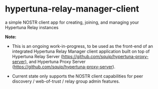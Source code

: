# hypertuna-relay-manager-client
a simple NOSTR client app for creating, joining, and managing your Hypertuna Relay instances

**Note:**

- This is an ongoing work-in-progress, to be used as the front-end of an integrated Hypertuna Relay Manager client application built on top of Hypertuna Relay Server (https://github.com/squip/hypertuna-proxy-server), and Hypertuna Proxy Server (https://github.com/squip/hypertuna-proxy-server).
  
- Current state only supports the NOSTR client capabilities for peer discovery / web-of-trust / relay group admin features. 

